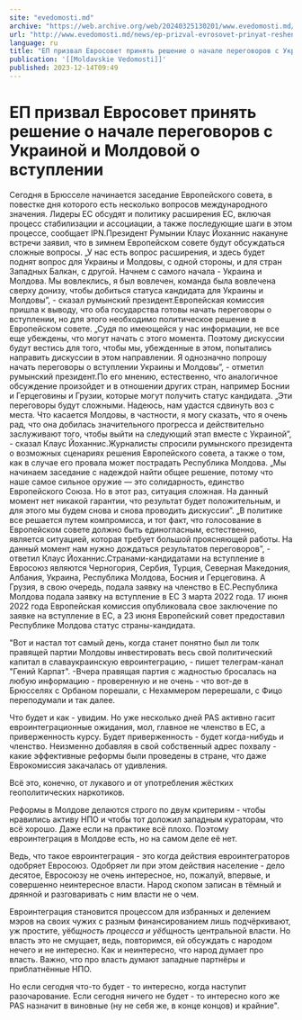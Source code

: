 ```yaml
---
site: "evedomosti.md"
archive: "https://web.archive.org/web/20240325130201/www.evedomosti.md/news/ep-prizval-evrosovet-prinyat-reshenie-o-nachale-peregovorov"
url: "http://www.evedomosti.md/news/ep-prizval-evrosovet-prinyat-reshenie-o-nachale-peregovorov"
language: ru
title: "ЕП призвал Евросовет принять решение о начале переговоров с Украиной и Молдовой о вступлении"
publication: '[[Moldavskie Vedomosti]]'
published: 2023-12-14T09:49
---
```


# ЕП призвал Евросовет принять решение о начале переговоров с Украиной и Молдовой о вступлении

Сегодня в Брюсселе начинается заседание Европейского совета, в повестке дня которого есть несколько вопросов международного значения. Лидеры ЕС обсудят и политику расширения ЕС, включая процесс стабилизации и ассоциации, а также последующие шаги в этом процессе, сообщает IPN.Президент Румынии Клаус Йоханнис накануне встречи заявил, что в зимнем Европейском совете будут обсуждаться сложные вопросы. „У нас есть вопрос расширения, и здесь будет поднят вопрос для Украины и Молдовы, с одной стороны, и для стран Западных Балкан, с другой. Начнем с самого начала - Украина и Молдова. Мы вовлеклись, я был вовлечен, команда была вовлечена сверху донизу, чтобы добиться статуса кандидата для Украины и Молдовы”, - сказал румынский президент.Европейская комиссия пришла к выводу, что оба государства готовы начать переговоры о вступлении, но для этого необходимо политическое решение в Европейском совете. „Судя по имеющейся у нас информации, не все еще убеждены, что могут начать с этого момента. Поэтому дискуссии будут вестись для того, чтобы мы, убежденные в этом, попытались направить дискуссии в этом направлении. Я однозначно попрошу начать переговоры о вступлении Украины и Молдовы”, - отметил румынский президент.По его мнению, естественно, что аналогичное обсуждение произойдет и в отношении других стран, например Боснии и Герцеговины и Грузии, которые могут получить статус кандидата. „Эти переговоры будут сложными. Надеюсь, нам удастся сдвинуть воз с места. Что касается Молдовы, в частности, я могу сказать, что я очень рад, что она добилась значительного прогресса и действительно заслуживают того, чтобы выйти на следующий этап вместе с Украиной”, - сказал Клаус Йоханнис.Журналисты спросили румынского президента о возможных сценариях решения Европейского совета, а также о том, как в случае его провала может пострадать Республика Молдова. „Мы начинаем заседание с надеждой найти общее решение, потому что наше самое сильное оружие — это солидарность, единство Европейского Союза. Но в этот раз, ситуация сложная. На данный момент нет никакой гарантии, что результат будет положительным, и для этого мы будем снова и снова проводить дискуссии”. „В политике все решается путем компромисса, и тот факт, что голосование в Европейском совете должно быть единогласным, естественно, является ситуацией, которая требует большой проясняющей работы. На данный момент нам нужно дождаться результатов переговоров”, - ответил Клаус Йоханнис.Странами-кандидатами на вступление в Евросоюз являются Черногория, Сербия, Турция, Северная Македония, Албания, Украина, Республика Молдова, Босния и Герцеговина. А Грузия, в свою очередь, подала заявку на членство в ЕС.Республика Молдова подала заявку на вступление в ЕС 3 марта 2022 года. 17 июня 2022 года Европейская комиссия опубликовала свое заключение по заявке на вступление в ЕС, а 23 июня Европейский совет предоставил Республике Молдова статус страны-кандидата.

"Вот и настал тот самый день, когда станет понятно был ли толк правящей партии Молдовы инвестировать весь свой политический капитал в славаукраинскую евроинтеграцию, - пишет телеграм-канал "Гений Карпат". -Вчера правящая партия с жадностью бросалась на любую информацию - проверенную и не очень - что вот-де в Брюсселях с Орбаном порешали, с Нехаммером перерешали, с Фицо переподумали и так далее.

Что будет и как - увидим. Но уже несколько дней PAS активно гасит евроинтеграционные ожидания, мол, главное не членство в ЕС, а приверженность курсу. Будет приверженность - будет когда-нибудь и членство. Неизменно добавляя в свой собственный адрес похвалу - какие эффективные реформы были проведены в стране, что даже Еврокомиссия закачалась от удивления.

Всё это, конечно, от лукавого и от употребления жёстких геополитических наркотиков.

Реформы в Молдове делаются строго по двум критериям - чтобы нравились активу НПО и чтобы тот доложил западным кураторам, что всё хорошо. Даже если на практике всё плохо. Поэтому евроинтеграция в Молдове есть, но на самом деле её нет.

Ведь, что такое евроинтеграция - это когда действия евроинтеграторов одобряет Евросоюз. Одобряет ли при этом действия население - дело десятое, Евросоюзу не очень интересное, но, пожалуй, впервые, и совершенно неинтересное власти. Народ скопом записан в тёмный и дрянной и разговаривать с ним власти не о чем.

Евроинтеграция становится процессом для избранных и делением мэров на своих чужих с разным финансированием лишь подчёркивают, уж простите, уёб*щность процесса и уёб*щность центральной власти. Но власть это не смущает, ведь, повторимся, ей обсуждать с народом нечего и не интересно. Как и неинтересно, что народ думает про власть. Важно, что про власть думают западные партнёры и приблатнённые НПО.

Но если сегодня что-то будет - то интересно, когда наступит разочарование. Если сегодня ничего не будет - то интересно кого же PAS назначит в виновные (ну не себя же, в конце концов) и крайние".
